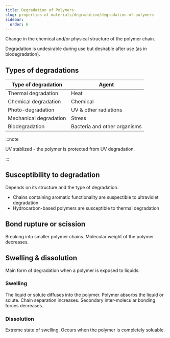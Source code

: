 ```yaml
---
title: Degradation of Polymers
slug: properties-of-materials/degradation/degradation-of-polymers
sidebar:
  order: 6
---
```


Change in the chemical and/or physical structure of the polymer chain.

Degradation is undesirable during use but desirable after use (as in
biodegradation).

## Types of degradations

| Type of degradation    | Agent                        |
| ---------------------- | ---------------------------- |
| Thermal degradation    | Heat                         |
| Chemical degradation   | Chemical                     |
| Photo-degradation      | UV & other radiations        |
| Mechanical degradation | Stress                       |
| Biodegradation         | Bacteria and other organisms |

:::note

UV stablized - the polymer is protected from UV degradation.

:::

## Susceptibility to degradation

Depends on its structure and the type of degradation.

- Chains containing aromatic functionality are suspectible to ultraviolet
  degradation
- Hydrocarbon-based polymers are susceptible to thermal degradation

## Bond rupture or scission

Breaking into smaller polymer chains. Molecular weight of the polymer decreases.

## Swelling & dissolution

Main form of degradation when a polymer is exposed to liquids.

### Swelling

The liquid or solute diffuses into the polymer. Polymer absorbs the liquid or
solute. Chain separation increases. Secondary inter-molecular bonding forces
decreases.

### Dissolution

Extreme state of swelling. Occurs when the polymer is completely soluable.
